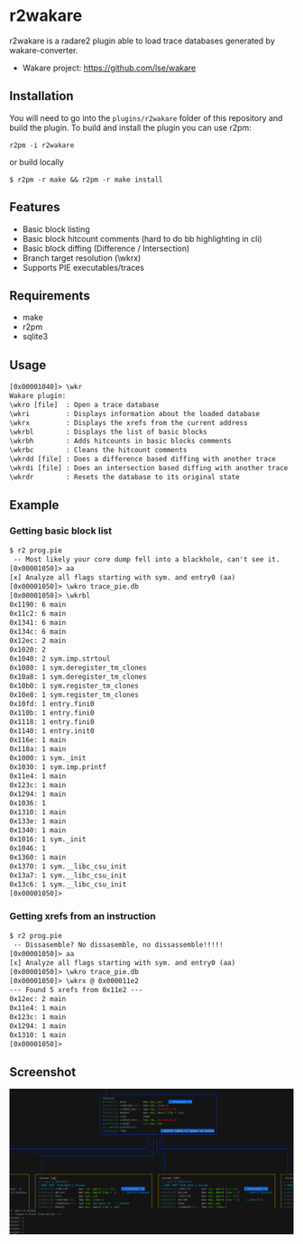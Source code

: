 # r2wakare
r2wakare is a radare2 plugin able to load trace databases generated by wakare-converter.

- Wakare project: https://github.com/lse/wakare

## Installation
You will need to go into the ```plugins/r2wakare``` folder of this repository and
build the plugin. To build and install the plugin you can use r2pm:

```
r2pm -i r2wakare
```

or build locally

```
$ r2pm -r make && r2pm -r make install
```

## Features
- Basic block listing
- Basic block hitcount comments (hard to do bb highlighting in cli)
- Basic block diffing (Difference / Intersection)
- Branch target resolution (\wkrx)
- Supports PIE executables/traces

## Requirements
- make
- r2pm
- sqlite3

## Usage

```
[0x00001040]> \wkr
Wakare plugin:
\wkro [file]  : Open a trace database
\wkri         : Displays information about the loaded database
\wkrx         : Displays the xrefs from the current address
\wkrbl        : Displays the list of basic blocks
\wkrbh        : Adds hitcounts in basic blocks comments
\wkrbc        : Cleans the hitcount comments
\wkrdd [file] : Does a difference based diffing with another trace
\wkrdi [file] : Does an intersection based diffing with another trace
\wkrdr        : Resets the database to its original state
```

## Example
### Getting basic block list
```
$ r2 prog.pie
 -- Most likely your core dump fell into a blackhole, can't see it.
[0x00001050]> aa
[x] Analyze all flags starting with sym. and entry0 (aa)
[0x00001050]> \wkro trace_pie.db
[0x00001050]> \wkrbl
0x1190: 6 main
0x11c2: 6 main
0x1341: 6 main
0x134c: 6 main
0x12ec: 2 main
0x1020: 2
0x1040: 2 sym.imp.strtoul
0x1080: 1 sym.deregister_tm_clones
0x10a8: 1 sym.deregister_tm_clones
0x10b0: 1 sym.register_tm_clones
0x10e8: 1 sym.register_tm_clones
0x10fd: 1 entry.fini0
0x110b: 1 entry.fini0
0x1118: 1 entry.fini0
0x1140: 1 entry.init0
0x116e: 1 main
0x118a: 1 main
0x1000: 1 sym._init
0x1030: 1 sym.imp.printf
0x11e4: 1 main
0x123c: 1 main
0x1294: 1 main
0x1036: 1
0x1310: 1 main
0x133e: 1 main
0x1340: 1 main
0x1016: 1 sym._init
0x1046: 1
0x1360: 1 main
0x1370: 1 sym.__libc_csu_init
0x13a7: 1 sym.__libc_csu_init
0x13c6: 1 sym.__libc_csu_init
[0x00001050]>
```

### Getting xrefs from an instruction
```
$ r2 prog.pie
 -- Dissasemble? No dissasemble, no dissassemble!!!!!
[0x00001050]> aa
[x] Analyze all flags starting with sym. and entry0 (aa)
[0x00001050]> \wkro trace_pie.db
[0x00001050]> \wkrx @ 0x000011e2
--- Found 5 xrefs from 0x11e2 ---
0x12ec: 2 main
0x11e4: 1 main
0x123c: 1 main
0x1294: 1 main
0x1310: 1 main
[0x00001050]>
```

## Screenshot
![VM main screen](assets/r2-screen-global.png)
